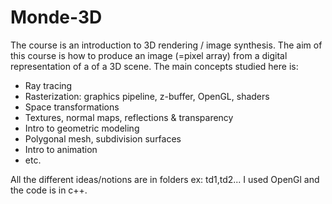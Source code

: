 # Monde-3D

The course is an introduction to 3D rendering / image synthesis.
The aim of this course is how to produce an image (=pixel array) from a digital representation of a
of a 3D scene. 
The main concepts studied here is:
- Ray tracing
- Rasterization: graphics pipeline, z-buffer, OpenGL, shaders
- Space transformations
- Textures, normal maps, reflections & transparency
- Intro to geometric modeling
- Polygonal mesh, subdivision surfaces
- Intro to animation
- etc.

All the different ideas/notions are in folders ex: td1,td2...
I used OpenGl and the code is in c++. 

